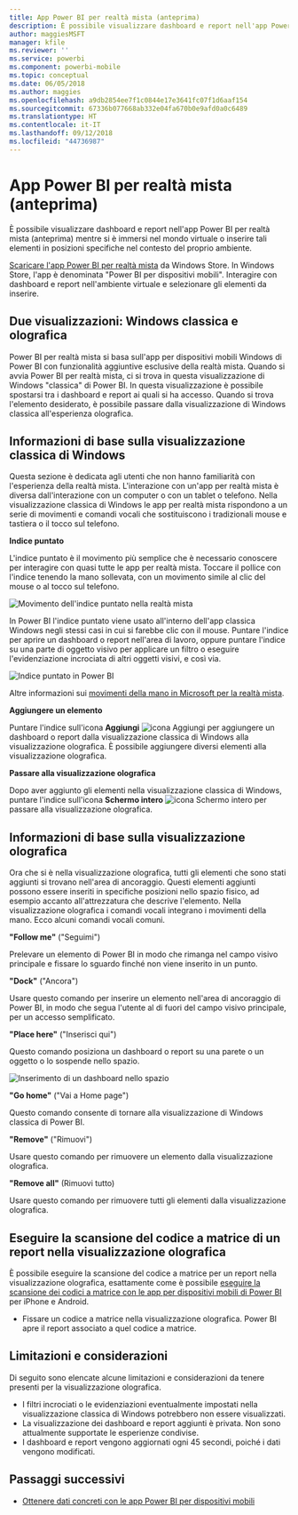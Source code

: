 ```yaml
---
title: App Power BI per realtà mista (anteprima)
description: È possibile visualizzare dashboard e report nell'app Power BI per realtà mista (anteprima), sia immersi nel mondo virtuale sia nel contesto del proprio ambiente.
author: maggiesMSFT
manager: kfile
ms.reviewer: ''
ms.service: powerbi
ms.component: powerbi-mobile
ms.topic: conceptual
ms.date: 06/05/2018
ms.author: maggies
ms.openlocfilehash: a9db2854ee7f1c0844e17e3641fc07f1d6aaf154
ms.sourcegitcommit: 67336b077668ab332e04fa670b0e9afd0a0c6489
ms.translationtype: HT
ms.contentlocale: it-IT
ms.lasthandoff: 09/12/2018
ms.locfileid: "44736987"
---
```

# <a name="power-bi-for-mixed-reality-app-preview"></a>App Power BI per realtà mista (anteprima)
È possibile visualizzare dashboard e report nell'app Power BI per realtà mista (anteprima) mentre si è immersi nel mondo virtuale o inserire tali elementi in posizioni specifiche nel contesto del proprio ambiente. 

[Scaricare l'app Power BI per realtà mista](https://www.microsoft.com/p/power-bi-mobile/9nblgggzlxn1?activetab=pivot%3aoverviewtab) da Windows Store. In Windows Store, l'app è denominata "Power BI per dispositivi mobili". Interagire con dashboard e report nell'ambiente virtuale e selezionare gli elementi da inserire. 

## <a name="two-views-windows-classic-and-holographic"></a>Due visualizzazioni: Windows classica e olografica

Power BI per realtà mista si basa sull'app per dispositivi mobili Windows di Power BI con funzionalità aggiuntive esclusive della realtà mista. Quando si avvia Power BI per realtà mista, ci si trova in questa visualizzazione di Windows "classica" di Power BI. In questa visualizzazione è possibile spostarsi tra i dashboard e report ai quali si ha accesso. Quando si trova l'elemento desiderato, è possibile passare dalla visualizzazione di Windows classica all'esperienza olografica. 


## <a name="windows-classic-view-basics"></a>Informazioni di base sulla visualizzazione classica di Windows

Questa sezione è dedicata agli utenti che non hanno familiarità con l'esperienza della realtà mista. L'interazione con un'app per realtà mista è diversa dall'interazione con un computer o con un tablet o telefono. Nella visualizzazione classica di Windows le app per realtà mista rispondono a un serie di movimenti e comandi vocali che sostituiscono i tradizionali mouse e tastiera o il tocco sul telefono. 

**Indice puntato**

L'indice puntato è il movimento più semplice che è necessario conoscere per interagire con quasi tutte le app per realtà mista. Toccare il pollice con l'indice tenendo la mano sollevata, con un movimento simile al clic del mouse o al tocco sul telefono.  

![Movimento dell'indice puntato nella realtà mista](./media/mobile-mixed-reality-app/power-bi-hololens-airtap.png)

In Power BI l'indice puntato viene usato all'interno dell'app classica Windows negli stessi casi in cui si farebbe clic con il mouse. Puntare l'indice per aprire un dashboard o report nell'area di lavoro, oppure puntare l'indice su una parte di oggetto visivo per applicare un filtro o eseguire l'evidenziazione incrociata di altri oggetti visivi, e così via.

![Indice puntato in Power BI](./media/mobile-mixed-reality-app/power-bi-hololens-airtap-hand.png) 

Altre informazioni sui [movimenti della mano in Microsoft per la realtà mista](https://developer.microsoft.com/windows/mixed-reality/gestures).

**Aggiungere un elemento** 

Puntare l'indice sull'icona **Aggiungi** ![icona Aggiungi](./media/mobile-mixed-reality-app/power-bi-hololens-pin.png) per aggiungere un dashboard o report dalla visualizzazione classica di Windows alla visualizzazione olografica. È possibile aggiungere diversi elementi alla visualizzazione olografica. 

**Passare alla visualizzazione olografica**

Dopo aver aggiunto gli elementi nella visualizzazione classica di Windows, puntare l'indice sull'icona **Schermo intero** ![icona Schermo intero](./media/mobile-mixed-reality-app/power-bi-hololens-fullscreen.png) per passare alla visualizzazione olografica. 


## <a name="holographic-view-basics"></a>Informazioni di base sulla visualizzazione olografica

Ora che si è nella visualizzazione olografica, tutti gli elementi che sono stati aggiunti si trovano nell'area di ancoraggio. Questi elementi aggiunti possono essere inseriti in specifiche posizioni nello spazio fisico, ad esempio accanto all'attrezzatura che descrive l'elemento. Nella visualizzazione olografica i comandi vocali integrano i movimenti della mano. Ecco alcuni comandi vocali comuni.

**"Follow me"** ("Seguimi") 

Prelevare un elemento di Power BI in modo che rimanga nel campo visivo principale e fissare lo sguardo finché non viene inserito in un punto.

**"Dock"** ("Ancora") 

Usare questo comando per inserire un elemento nell'area di ancoraggio di Power BI, in modo che segua l'utente al di fuori del campo visivo principale, per un accesso semplificato.

**"Place here"** ("Inserisci qui")

Questo comando posiziona un dashboard o report su una parete o un oggetto o lo sospende nello spazio.

![Inserimento di un dashboard nello spazio](./media/mobile-mixed-reality-app/power-bi-hololens-place-visuals.png)

**"Go home"** ("Vai a Home page")

Questo comando consente di tornare alla visualizzazione di Windows classica di Power BI. 

**"Remove"** ("Rimuovi")

Usare questo comando per rimuovere un elemento dalla visualizzazione olografica.

**"Remove all"** (Rimuovi tutto) 

Usare questo comando per rimuovere tutti gli elementi dalla visualizzazione olografica.


## <a name="scan-a-report-qr-code-in-holographic-view"></a>Eseguire la scansione del codice a matrice di un report nella visualizzazione olografica

È possibile eseguire la scansione del codice a matrice per un report nella visualizzazione olografica, esattamente come è possibile [eseguire la scansione dei codici a matrice con le app per dispositivi mobili di Power BI](mobile-apps-qr-code.md) per iPhone e Android.

- Fissare un codice a matrice nella visualizzazione olografica. Power BI apre il report associato a quel codice a matrice.

## <a name="limitations-and-considerations"></a>Limitazioni e considerazioni

Di seguito sono elencate alcune limitazioni e considerazioni da tenere presenti per la visualizzazione olografica.

- I filtri incrociati o le evidenziazioni eventualmente impostati nella visualizzazione classica di Windows potrebbero non essere visualizzati.
- La visualizzazione dei dashboard e report aggiunti è privata. Non sono attualmente supportate le esperienze condivise.
- I dashboard e report vengono aggiornati ogni 45 secondi, poiché i dati vengono modificati.


## <a name="next-steps"></a>Passaggi successivi

- [Ottenere dati concreti con le app Power BI per dispositivi mobili](mobile-apps-data-in-real-world-context.md)

 



